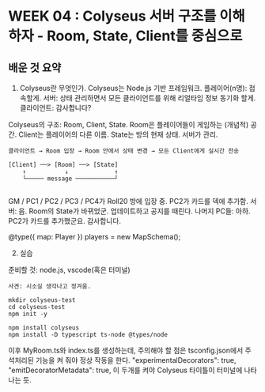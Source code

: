 # WEEK 04 : Colyseus 서버 구조를 이해하자 - Room, State, Client를 중심으로

## 배운 것 요약

01. Colyseus란 무엇인가.
Colyseus는 Node.js 기반 프레임워크.
플레이어(n명): 접속할게.
서버: 상태 관리하면서 모든 클라이언트를 위해 리얼타임 정보 동기화 할게.
클라이언트: 감사합니다? 

Colyseus의 구조: Room, Client, State.
Room은 플레이어들이 게임하는 (개념적) 공간.
Client는 플레이어의 다른 이름.
State는 방의 현재 상태. 서버가 관리.

```
클라이언트 → Room 입장 → Room 안에서 상태 변경 → 모든 Client에게 실시간 전송

[Client] ──> [Room] ──> [State]
    ↑           ↓             ↑
    └───── message ───────────┘
    
```

GM / PC1 / PC2 / PC3 / PC4가 Roll20 방에 입장 중.
PC2가 카드를 덱에 추가함.
서버: 음. Room의 State가 바뀌었군. 업데이트하고 공지를 때린다.
나머지 PC들: 아하. PC2가 카드를 추가했군요. 감사합니다.

@type({ map: Player }) players = new MapSchema<Player>();




02. 실습

준비할 것: node.js, vscode(혹은 터미널)

```
사견: 시소실 생각나고 정겨움.

mkdir colyseus-test
cd colyseus-test
npm init -y

npm install colyseus
npm install -D typescript ts-node @types/node
```

이후 MyRoom.ts와 index.ts를 생성하는데, 주의해야 할 점은 tsconfig.json에서 주석처리된 기능을 켜 줘야 정상 작동을 한다.
"experimentalDecorators": true,
"emitDecoratorMetadata": true,
이 두개를 켜야 Colyseus 타이틀이 터미널에 나타나는 듯.
